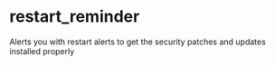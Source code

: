 restart_reminder
================

Alerts you with restart alerts to get the security patches and updates installed properly
